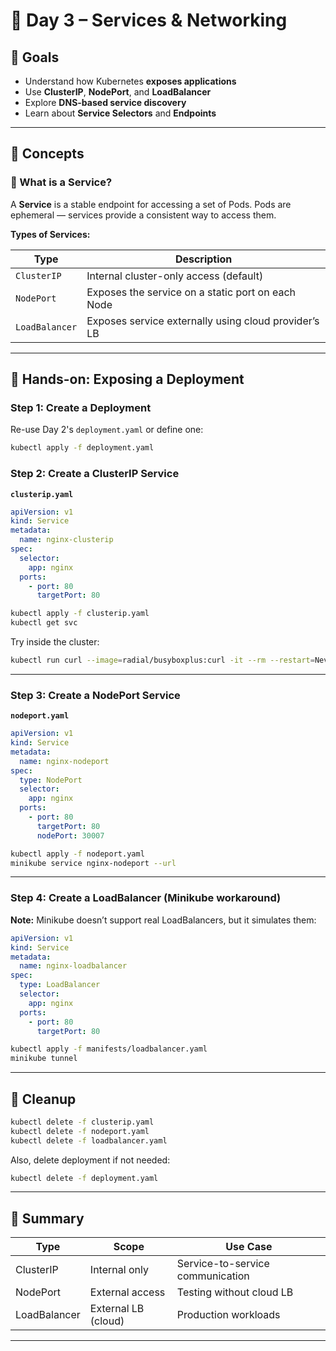 # 📅 Day 3 – Services & Networking

## 🎯 Goals

* Understand how Kubernetes **exposes applications**
* Use **ClusterIP**, **NodePort**, and **LoadBalancer**
* Explore **DNS-based service discovery**
* Learn about **Service Selectors** and **Endpoints**

---

## 🧠 Concepts

### 🔌 What is a Service?

A **Service** is a stable endpoint for accessing a set of Pods. Pods are ephemeral — services provide a consistent way to access them.

**Types of Services:**

| Type           | Description                                          |
| -------------- | ---------------------------------------------------- |
| `ClusterIP`    | Internal cluster-only access (default)               |
| `NodePort`     | Exposes the service on a static port on each Node    |
| `LoadBalancer` | Exposes service externally using cloud provider’s LB |

---

## 🧪 Hands-on: Exposing a Deployment

### Step 1: Create a Deployment

Re-use Day 2's `deployment.yaml` or define one:

```bash
kubectl apply -f deployment.yaml
```

### Step 2: Create a ClusterIP Service

**`clusterip.yaml`**

```yaml
apiVersion: v1
kind: Service
metadata:
  name: nginx-clusterip
spec:
  selector:
    app: nginx
  ports:
    - port: 80
      targetPort: 80
```

```bash
kubectl apply -f clusterip.yaml
kubectl get svc
```

Try inside the cluster:

```bash
kubectl run curl --image=radial/busyboxplus:curl -it --rm --restart=Never -- curl nginx-clusterip
```

---

### Step 3: Create a NodePort Service

**`nodeport.yaml`**

```yaml
apiVersion: v1
kind: Service
metadata:
  name: nginx-nodeport
spec:
  type: NodePort
  selector:
    app: nginx
  ports:
    - port: 80
      targetPort: 80
      nodePort: 30007
```

```bash
kubectl apply -f nodeport.yaml
minikube service nginx-nodeport --url
```

---

### Step 4: Create a LoadBalancer (Minikube workaround)

**Note:** Minikube doesn’t support real LoadBalancers, but it simulates them:

```yaml
apiVersion: v1
kind: Service
metadata:
  name: nginx-loadbalancer
spec:
  type: LoadBalancer
  selector:
    app: nginx
  ports:
    - port: 80
      targetPort: 80
```

```bash
kubectl apply -f manifests/loadbalancer.yaml
minikube tunnel
```

---

## 🧹 Cleanup

```bash
kubectl delete -f clusterip.yaml
kubectl delete -f nodeport.yaml
kubectl delete -f loadbalancer.yaml
```

Also, delete deployment if not needed:

```bash
kubectl delete -f deployment.yaml
```

---

## 🧠 Summary

| Type         | Scope               | Use Case                         |
| ------------ | ------------------- | -------------------------------- |
| ClusterIP    | Internal only       | Service-to-service communication |
| NodePort     | External access     | Testing without cloud LB         |
| LoadBalancer | External LB (cloud) | Production workloads             |

---

